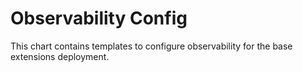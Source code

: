 <!---
  SPDX-FileCopyrightText: (C) 2025 Intel Corporation
  SPDX-License-Identifier: Apache-2.0
-->
# Observability Config

This chart contains templates to configure observability for the base extensions deployment.
